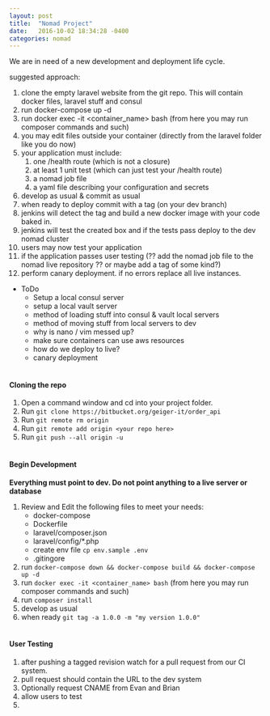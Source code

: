```yaml
---
layout: post
title:  "Nomad Project"
date:   2016-10-02 18:34:28 -0400
categories: nomad
---
```


We are in need of a new development and deployment life cycle. 

suggested approach:

1. clone the empty laravel website from the git repo. This will contain docker files, laravel stuff and consul 
2. run docker-compose up -d
3. run docker exec -it <container_name> bash (from here you may run composer commands and such)
4. you may edit files outside your container (directly from the laravel folder like you do now)
5. your application must include:  
    1. one /health route (which is not a closure)  
	2. at least 1 unit test (which can just test your /health route)  
	3. a nomad job file  
	4. a yaml file describing your configuration and secrets  
6. develop as usual & commit as usual
7. when ready to deploy commit with a tag (on your dev branch)
8. jenkins will detect the tag and build a new docker image with your code baked in.
9. jenkins will test the created box and if the tests pass deploy to the dev nomad cluster
10. users may now test your application
11. if the application passes user testing (?? add the nomad job file to the nomad live repository ?? or maybe add a tag of some kind?)
12. perform canary deployment. if no errors replace all live instances. 



- ToDo
	- Setup a local consul server
	- setup a local vault server
	- method of loading stuff into consul & vault local servers
	- method of moving stuff from local servers to dev 
	- why is nano / vim messed up?
	- make sure containers can use aws resources
	- how do we deploy to live?
	- canary deployment
<br /><br />


#### Cloning the repo
1. Open a command window and cd into your project folder.
2. Run `git clone https://bitbucket.org/geiger-it/order_api`
3. Run `git remote rm origin`
4. Run `git remote add origin <your repo here>`
5. Run `git push --all origin -u`
<br /><br />


#### Begin Development
 **Everything must point to dev. Do not point anything to a live server or database**

1. Review and Edit the following files to meet your needs:
	- docker-compose
	- Dockerfile
	- laravel/composer.json
	- laravel/config/*.php
	- create env file `cp env.sample .env`
	- .gitingore
2. run `docker-compose down && docker-compose build && docker-compose up -d`
3. run `docker exec -it <container_name> bash` (from here you may run composer commands and such)
4. run `composer install`
5. develop as usual
6. when ready `git tag -a 1.0.0 -m "my version 1.0.0"`
<br /><br />


#### User Testing
1. after pushing a tagged revision watch for a pull request from our CI system.
2. pull request should contain the URL to the dev system
3. Optionally request CNAME from Evan and Brian
4. allow users to test
5. 




